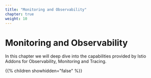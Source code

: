 ```yaml
---
title: "Monitoring and Observability"
chapter: true
weight: 10
---
```

# Monitoring and Observability

In this chapter we will deep dive into the capabilities provided by Istio Addons for Observability, Monitoring and Tracing.

{{% children showhidden="false" %}}
